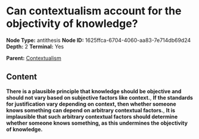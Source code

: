 # Can contextualism account for the objectivity of knowledge?

**Node Type:** antithesis
**Node ID:** 1625ffca-6704-4060-aa83-7e714db69d24
**Depth:** 2
**Terminal:** Yes

**Parent:** [Contextualism](contextualism.md)

## Content

**There is a plausible principle that knowledge should be objective and should not vary based on subjective factors like context.**, **If the standards for justification vary depending on context, then whether someone knows something can depend on arbitrary contextual factors.**, **It is implausible that such arbitrary contextual factors should determine whether someone knows something, as this undermines the objectivity of knowledge.**
